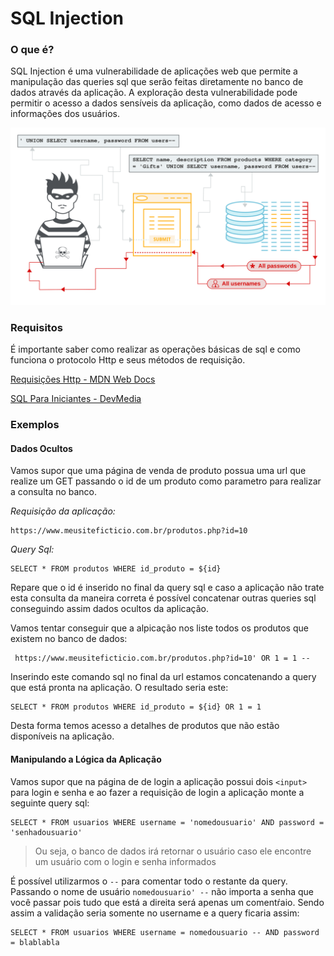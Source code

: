 # SQL Injection

### O que é?

SQL Injection é uma vulnerabilidade de aplicações web que permite a manipulação das queries sql que serão feitas diretamente no banco de dados através da aplicação. A exploração desta vulnerabilidade pode permitir o acesso a dados sensíveis da aplicação, como dados de acesso e informações dos usuários.

![imagem sql injection](./imgs/sql-injection.svg)


### Requisitos

É importante saber como realizar as operações básicas de sql e como funciona o protocolo Http e seus métodos de requisição.

[Requisições Http - MDN Web Docs](https://developer.mozilla.org/pt-BR/docs/Web/HTTP/Methods)

[SQL Para Iniciantes - DevMedia](https://www.devmedia.com.br/sql-select-guia-para-iniciantes/29530)


### Exemplos

#### Dados Ocultos

Vamos supor que uma página de venda de produto possua uma url que realize um GET passando o id de um produto como parametro para realizar a consulta no banco.

_Requisição da aplicação:_ 

```
https://www.meusiteficticio.com.br/produtos.php?id=10
```
_Query Sql:_

```
SELECT * FROM produtos WHERE id_produto = ${id} 
```

Repare que o id é inserido no final da query sql e caso a aplicação não trate esta consulta da maneira correta é possível concatenar outras queries sql conseguindo assim dados ocultos da aplicação.

Vamos tentar conseguir que a alpicação nos liste todos os produtos que existem no banco de dados:

```
 https://www.meusiteficticio.com.br/produtos.php?id=10' OR 1 = 1 --

```

Inserindo este comando sql no final da url estamos concatenando a query que está pronta na aplicação. O resultado seria este:

```
SELECT * FROM produtos WHERE id_produto = ${id} OR 1 = 1
```

Desta forma temos acesso a detalhes de produtos que não estão disponíveis na aplicação.

#### Manipulando a Lógica da Aplicação

Vamos supor que na página de de login a aplicação possui dois `<input>` para login e senha e ao fazer a requisição de login a aplicação monte a seguinte query sql: 

```
SELECT * FROM usuarios WHERE username = 'nomedousuario' AND password = 'senhadousuario'
```
> Ou seja, o banco de dados irá retornar o usuário caso ele encontre um usuário com o login e senha informados

É possível utilizarmos o `--` para comentar todo o restante da query. Passando o nome de usuário `nomedousuario' --` não importa a senha que você passar pois tudo que está a direita será apenas um comentŕaio. Sendo assim a validação seria somente no username e a query ficaria assim:

```
SELECT * FROM usuarios WHERE username = nomedousuario -- AND password = blablabla
```





